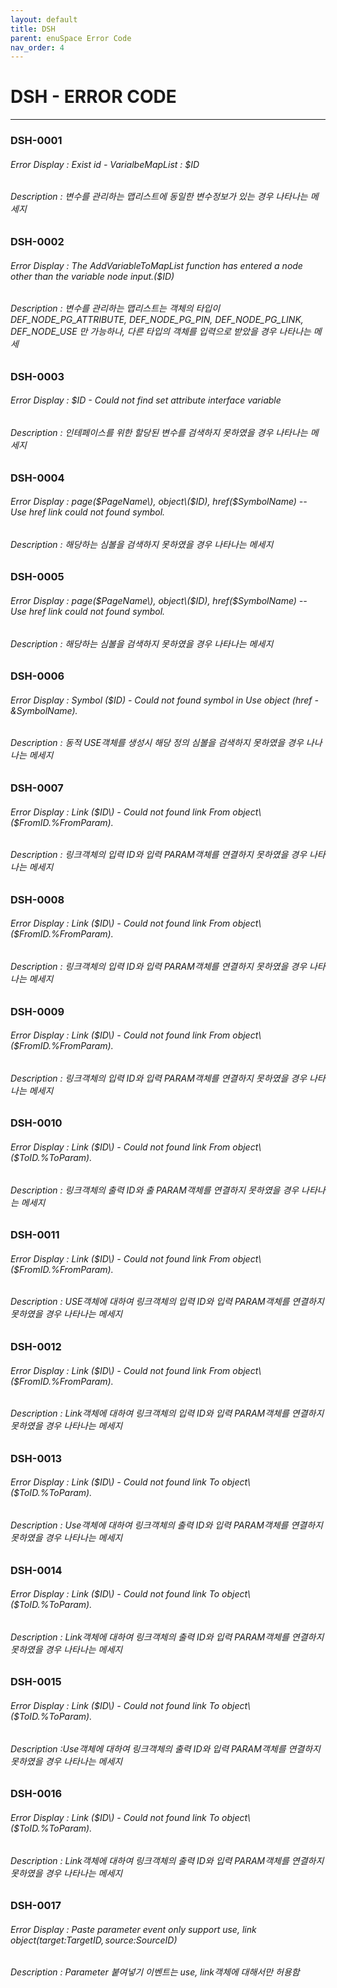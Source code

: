 ```yaml
---
layout: default
title: DSH
parent: enuSpace Error Code
nav_order: 4
---
```

# DSH - ERROR CODE

---

### DSH-0001

###### Error Display : Exist id - VarialbeMapList : $ID

###### Description : 변수를 관리하는 맵리스트에 동일한 변수정보가 있는 경우 나타나는 메세지

### DSH-0002

###### Error Display : The AddVariableToMapList function has entered a node other than the variable node input.\($ID\)

###### Description : 변수를 관리하는 맵리스트는 객체의 타입이 DEF\_NODE\_PG\_ATTRIBUTE, DEF\_NODE\_PG\_PIN, DEF\_NODE\_PG\_LINK, DEF\_NODE\_USE 만 가능하나, 다른 타입의 객체를 입력으로 받았을 경우 나타나는 메세

### DSH-0003

###### Error Display : $ID - Could not find set attribute interface variable

###### Description : 인테페이스를 위한 할당된 변수를 검색하지 못하였을 경우 나타나는 메세지

### DSH-0004

###### Error Display : page\($PageName\), object\($ID\), href\($SymbolName\) -- Use href link could not found symbol.

###### Description : 해당하는 심볼을 검색하지 못하였을 경우 나타나는 메세지

### DSH-0005

###### Error Display : page\($PageName\), object\($ID\), href\($SymbolName\) -- Use href link could not found symbol.

###### Description : 해당하는 심볼을 검색하지 못하였을 경우 나타나는 메세지

### DSH-0006

###### Error Display : Symbol \($ID\) - Could not found symbol in Use object \(href - &SymbolName\).

###### Description : 동적 USE객체를 생성시 해당 정의 심볼을 검색하지 못하였을 경우 나나나는 메세지

### DSH-0007

###### Error Display : Link \($ID\) - Could not found link From object\($FromID.%FromParam\).

###### Description : 링크객체의 입력 ID와 입력 PARAM객체를 연결하지 못하였을 경우 나타나는 메세지

### DSH-0008

###### Error Display : Link \($ID\) - Could not found link From object\($FromID.%FromParam\).

###### Description : 링크객체의 입력 ID와 입력 PARAM객체를 연결하지 못하였을 경우 나타나는 메세지

### DSH-0009

###### Error Display : Link \($ID\) - Could not found link From object\($FromID.%FromParam\).

###### Description : 링크객체의 입력 ID와 입력 PARAM객체를 연결하지 못하였을 경우 나타나는 메세지

### DSH-0010

###### Error Display : Link \($ID\) - Could not found link From object\($ToID.%ToParam\).

###### Description : 링크객체의 출력 ID와 출 PARAM객체를 연결하지 못하였을 경우 나타나는 메세지

### DSH-0011

###### Error Display : Link \($ID\) - Could not found link From object\($FromID.%FromParam\).

###### Description : USE객체에 대하여 링크객체의 입력 ID와 입력 PARAM객체를 연결하지 못하였을 경우 나타나는 메세지

### DSH-0012

###### Error Display : Link \($ID\) - Could not found link From object\($FromID.%FromParam\).

###### Description : Link객체에 대하여 링크객체의 입력 ID와 입력 PARAM객체를 연결하지 못하였을 경우 나타나는 메세지

### DSH-0013

###### Error Display : Link \($ID\) - Could not found link To object\($ToID.%ToParam\).

###### Description : Use객체에 대하여 링크객체의 출력 ID와 입력 PARAM객체를 연결하지 못하였을 경우 나타나는 메세지

### DSH-0014

###### Error Display : Link \($ID\) - Could not found link To object\($ToID.%ToParam\).

###### Description : Link객체에 대하여 링크객체의 출력 ID와 입력 PARAM객체를 연결하지 못하였을 경우 나타나는 메세지

### DSH-0015

###### Error Display : Link \($ID\) - Could not found link To object\($ToID.%ToParam\).

###### Description :Use객체에 대하여 링크객체의 출력 ID와 입력 PARAM객체를 연결하지 못하였을 경우 나타나는 메세지

### DSH-0016

###### Error Display : Link \($ID\) - Could not found link To object\($ToID.%ToParam\).

###### Description : Link객체에 대하여 링크객체의 출력 ID와 입력 PARAM객체를 연결하지 못하였을 경우 나타나는 메세지

### DSH-0017

###### Error Display : Paste parameter event only support use, link object\(target:$TargetID, source:$SourceID\)

###### Description : Parameter 붙여넣기 이벤트는 use, link객체에 대해서만 허용함





